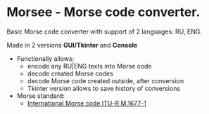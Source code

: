 # Morsee - Morse code converter.

Basic Morse code converter with support of 2 languages: RU, ENG.

Made in 2 versions **GUI/Tkinter** and **Console**
 - Functionally allows:
   - encode any RU|ENG texts into Morse code
   - decode created Morse codes
   - decode Morse code created outside, after conversion
   - Tkinter version allows to save history of conversions
 - Morse standard:
   - [International Morse code ITU-R M.1677-1](https://github.com/Massprod/Morsee/blob/master/R-REC-M.1677-1-200910(morse_international_standard).pdf)